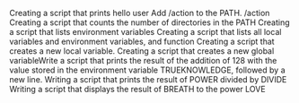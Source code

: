 Creating a script that prints hello user
Add /action to the PATH. /action
Creating a script that counts the number of directories in the PATH
Creating a script that lists environment variables
Creating a script that lists all local variables and environment variables, and function
Creating a script that creates a new local variable.
Creating a script that creates a new global variableWrite a script that prints the result of the addition of 128 with the value stored in the environment variable TRUEKNOWLEDGE, followed by a new line.
Writing a script that prints the result of POWER divided by DIVIDE
Writing a script that displays the result of BREATH to the power LOVE
